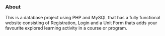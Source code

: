 ### About


This is a database project using PHP and MySQL that has a fully functional website consisting of Registration, Login and a Unit Form thats adds your favourite explored learning activity in a course or program.